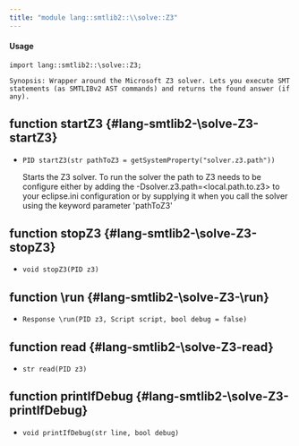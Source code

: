 ```yaml
---
title: "module lang::smtlib2::\\solve::Z3"
---
```


#### Usage

`import lang::smtlib2::\solve::Z3;`


	Synopsis: Wrapper around the Microsoft Z3 solver. Lets you execute SMT statements (as SMTLIBv2 AST commands) and returns the found answer (if any). 


## function startZ3 {#lang-smtlib2-\solve-Z3-startZ3}

* ``PID startZ3(str pathToZ3 = getSystemProperty("solver.z3.path"))``


	Starts the Z3 solver.
	To run the solver the path to Z3 needs to be configure either by adding the -Dsolver.z3.path=<local.path.to.z3> to your eclipse.ini configuration or by supplying it 
	when you call the solver using the keyword parameter 'pathToZ3'

## function stopZ3 {#lang-smtlib2-\solve-Z3-stopZ3}

* ``void stopZ3(PID z3)``

## function \run {#lang-smtlib2-\solve-Z3-\run}

* ``Response \run(PID z3, Script script, bool debug = false)``

## function read {#lang-smtlib2-\solve-Z3-read}

* ``str read(PID z3)``

## function printIfDebug {#lang-smtlib2-\solve-Z3-printIfDebug}

* ``void printIfDebug(str line, bool debug)``

